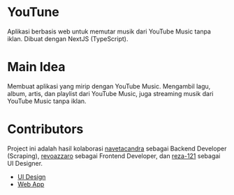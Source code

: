 # YouTune

Aplikasi berbasis web untuk memutar musik dari YouTube Music tanpa iklan. Dibuat dengan NextJS (TypeScript).

# Main Idea

Membuat aplikasi yang mirip dengan YouTube Music. Mengambil lagu, album, artis, dan playlist dari YouTube Music, juga streaming musik dari YouTube Music tanpa iklan.

# Contributors

Project ini adalah hasil kolaborasi [navetacandra](https://github.com/navetacandra) sebagai Backend Developer (Scraping), [revoazzaro](https://github.com/revoazzaro) sebagai Frontend Developer, dan [reza-121](https://github.com/reza-121) sebagai UI Designer.

- [UI Design](https://www.figma.com/design/o6jeA6Fk0O0vInMas3fWlH/Youtunee?node-id=0-1&t=x7WcPjrOXPuU763F-0)
- [Web App](https://youtunee.vercel.app/)
